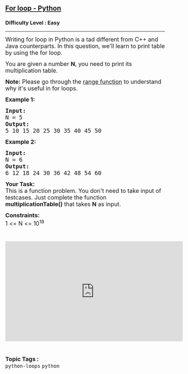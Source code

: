 <h2><a href="https://practice.geeksforgeeks.org/problems/for-loop-python/1?page=26&difficulty[]=0&status[]=unsolved&sortBy=submissions">For loop - Python</a></h2><h3>Difficulty Level : Easy</h3><hr><div class="problems_problem_content__Xm_eO" bis_skin_checked="1"><p><span style="font-size:18px">Writing for loop in Python is a tad different from C++ and Java counterparts. In this question, we'll learn to print table by using the for loop.</span></p>

<p><span style="font-size:18px">You are given a number <strong>N</strong>, you need to print its multiplication table.</span></p>

<p><span style="font-size:18px"><strong>Note:</strong> Please go through the <a href="https://www.geeksforgeeks.org/python-range-method/">range function</a> to understand why it's useful in for loops.</span></p>

<p><span style="font-size:18px"><strong>Example 1:</strong></span></p>

<pre><span style="font-size:18px"><strong>Input:</strong>
N = 5
<strong>Output:</strong>
5 10 15 20 25 30 35 40 45 50
</span></pre>

<p><span style="font-size:18px"><strong>Example 2:</strong></span></p>

<pre><span style="font-size:18px"><strong>Input:</strong>
N = 6
<strong>Output:</strong>
6 12 18 24 30 36 42 48 54 60</span>
</pre>

<p><span style="font-size:18px"><strong>Your Task:</strong><br>
This is a function problem. You don't need to take input of testcases. Just complete the function <strong>multiplicationTable()</strong> that takes <strong>N</strong> as input.</span></p>

<p><span style="font-size:18px"><strong>Constraints:</strong><br>
1 &lt;= N &lt;= 10<sup>18</sup></span></p>

<p>&nbsp;</p>

<p><iframe frameborder="0" height="315" src="https://www.youtube.com/embed/AaoqKlYCbSk" width="560" bis_size="{&quot;x&quot;:30,&quot;y&quot;:1006,&quot;w&quot;:560,&quot;h&quot;:315,&quot;abs_x&quot;:30,&quot;abs_y&quot;:1006}" bis_id="fr_2moi5cq7xpev21r2zuyq2j" bis_depth="0" bis_chainid="1"></iframe></p>
</div><br><p><span style=font-size:18px><strong>Topic Tags : </strong><br><code>python-loops</code>&nbsp;<code>python</code>&nbsp;
